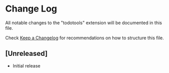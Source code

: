 # Change Log

All notable changes to the "todotools" extension will be documented in this file.

Check [Keep a Changelog](http://keepachangelog.com/) for recommendations on how to structure this file.

## [Unreleased]

- Initial release